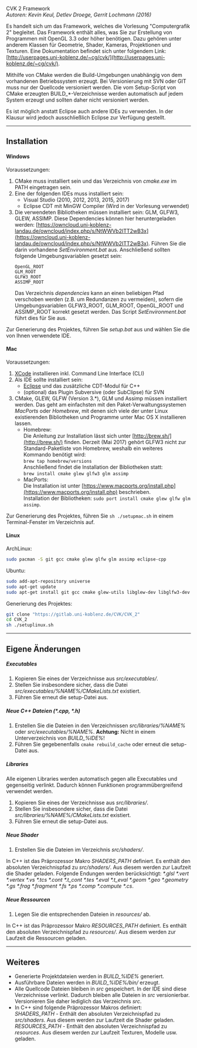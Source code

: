 CVK 2 Framework  
_Autoren: Kevin Keul, Detlev Droege, Gerrit Lochmann (2016)_  


Es handelt sich um das Framework, welches die Vorlesung "Computergrafik 2" begleitet. Das Framework enthält alles, was Sie zur Erstellung von Programmen mit OpenGL 3.3 oder höher benötigen. Dazu gehören unter anderem Klassen für Geometrie, Shader, Kameras, Projektionen und Texturen.
Eine Dokumentation befindet sich unter folgendem Link: [http://userpages.uni-koblenz.de/~cg/cvk/](http://userpages.uni-koblenz.de/~cg/cvk/).  

Mithilfe von CMake werden die Build-Umgebungen unabhängig von dem vorhandenen Betriebssystem erzeugt. Bei Versionierung mit SVN oder GIT muss nur der Quellcode versioniert werden. Die vom Setup-Script von CMake erzeugten BUILD_*-Verzeichnisse werden automatisch auf jedem System erzeugt und sollten daher nicht versioniert werden.  

Es ist möglich anstatt Eclipse auch andere IDEs zu verwenden. In der Klausur
wird jedoch ausschließlich Eclipse zur Verfügung gestellt.


----------------------------------------------------------------------------



## Installation

#### Windows

Voraussetzungen:
1. CMake muss installiert sein und das Verzeichnis von _cmake.exe_ im PATH eingetragen sein.
2. Eine der folgenden IDEs muss installiert sein:
   - Visual Studio (2010, 2012, 2013, 2015, 2017)
   - Eclipse CDT mit MinGW Compiler (Wird in der Vorlesung verwendet)
3. Die verwendeten Bibliotheken müssen installiert sein: GLM, GLFW3, GLEW, ASSIMP.
   Diese Dependencies können hier heruntergeladen werden: [https://owncloud.uni-koblenz-landau.de/owncloud/index.php/s/NtWWVb2ITT2wB3x](https://owncloud.uni-koblenz-landau.de/owncloud/index.php/s/NtWWVb2ITT2wB3x).
   Führen Sie die darin vorhandene _SetEnvironment.bat_ aus.
   Anschließend sollten folgende Umgebungsvariablen gesetzt sein:
   ```
   OpenGL_ROOT
   GLM_ROOT
   GLFW3_ROOT
   ASSIMP_ROOT
   ```
   Das Verzeichnis _dependencies_ kann an einen beliebigen Pfad verschoben werden (z.B. um Redundanzen zu vermeiden), sofern die Umgebungsvariablen GLFW3\_ROOT, GLM\_ROOT, OpenGL\_ROOT und ASSIMP\_ROOT korrekt gesetzt werden. Das Script _SetEnvironment.bat_ führt dies für Sie aus.

Zur Generierung des Projektes, führen Sie _setup.bat_ aus und wählen Sie die von Ihnen verwendete IDE.



#### Mac

Voraussetzungen:
1. [XCode](https://developer.apple.com/xcode/) installieren inkl. Command Line Interface (CLI)
2. Als IDE sollte installiert sein:
   - [Eclipse](http://eclipse.org) und das zusätzliche CDT-Modul für C++
   - (optional) das Plugin Subversive (oder SubClipse) für SVN
3. CMake, GLEW, GLFW (Version 3.*), GLM und Assimp müssen installiert werden.
   Das geht am einfachsten mit den Paket-Verwaltungssystemen _MacPorts_ oder _Homebrew_, mit denen sich viele der unter Linux existierenden Bibliotheken und Programme unter Mac OS X installieren lassen.
   - Homebrew:  
     Die Anleitung zur Installation lässt sich unter [http://brew.sh/](http://brew.sh/) finden.
     Derzeit (Mai 2017) gehört GLFW3 nicht zur Standard-Paketliste von Homebrew, weshalb ein weiteres Kommando benötigt wird:  
     ``` brew tap homebrew/versions ```  
     Anschließend findet die Installation der Bibliotheken statt:  
     ``` brew install cmake glew glfw3 glm assimp ```
   - MacPorts:  
     Die Installation ist unter [https://www.macports.org/install.php](https://www.macports.org/install.php) beschrieben.  
     Installation der Bibliotheken: ```sudo port install cmake glew glfw glm assimp```.

Zur Generierung des Projektes, führen Sie `sh ./setupmac.sh` in einem Terminal-Fenster im Verzeichnis auf.



#### Linux

ArchLinux:
```bash
sudo pacman -S git gcc cmake glew glfw glm assimp eclipse-cpp
```

Ubuntu:
```bash
sudo add-apt-repository universe
sudo apt-get update
sudo apt-get install git gcc cmake glew-utils libglew-dev libglfw3-dev libglm-dev libassimp-dev eclipse
```

Generierung des Projektes:
```bash
git clone "https://gitlab.uni-koblenz.de/CVK/CVK_2"
cd CVK_2
sh ./setuplinux.sh
```


----------------------------------------------------------------------------



## Eigene Änderungen


#####  Executables
1. Kopieren Sie eines der Verzeichnisse aus _src/executables/_.
2. Stellen Sie insbesondere sicher, dass die Datei _src/executables/%NAME%/CMakeLists.txt_ existiert.
3. Führen Sie erneut die setup-Datei aus.


##### Neue C++ Dateien (_*.cpp, *.h_)
1. Erstellen Sie die Dateien in den Verzeichnissen _src/libraries/%NAME%_ oder _src/executables/%NAME%_.
   **Achtung:** Nicht in einem Unterverzeichnis von _BUILD\_%IDE%_!
2. Führen Sie gegebenenfalls `cmake rebuild_cache` oder erneut die setup-Datei aus.


##### Libraries
Alle eigenen Libraries werden automatisch gegen alle Executables und gegenseitig verlinkt. Dadurch können Funktionen programmübergreifend verwendet werden.
1. Kopieren Sie eines der Verzeichnisse aus _src/libraries/_.
2. Stellen Sie insbesondere sicher, dass die Datei _src/libraries/%NAME%/CMakeLists.txt_ existiert.
3. Führen Sie erneut die setup-Datei aus.


##### Neue Shader
1. Erstellen Sie die Dateien im Verzeichnis _src/shaders/_.

In C++ ist das Präprozessor Makro _SHADERS\_PATH_ definiert. Es enthält den absoluten Verzeichnispfad zu _src/shaders/_. Aus diesem werden zur Laufzeit die Shader geladen. Folgende Endungen werden berücksichtigt: _*.glsl *.vert *.vertex *.vs *.tcs *.cont *.t\_cont *.tes *.eval *.t_eval *.geom *.geo *.geometry *.gs *.frag *.fragment *.fs *.ps *.comp *.compute *.cs_.


##### Neue Ressourcen
1. Legen Sie die entsprechenden Dateien in _resources/_ ab.

In C++ ist das Präprozessor Makro _RESOURCES\_PATH_ definiert. Es enthält den absoluten Verzeichnispfad zu _resources/_. Aus diesem werden zur Laufzeit die Ressourcen geladen.


----------------------------------------------------------------------------



## Weiteres
- Generierte Projektdateien werden in _BUILD\_%IDE%_ generiert.
- Ausführbare Dateien werden in _BUILD\_%IDE%/bin/_ erzeugt.
- Alle Quellcode Dateien bleiben in _src_ gespeichert. In der IDE sind diese Verzeichnisse verlinkt. Dadurch bleiben alle Dateien in _src_ versionierbar. Versionieren Sie daher lediglich das Verzeichnis _src_.
- In C++ sind folgende Präprozessor Makros definiert:  
  _SHADERS\_PATH_ - Enthält den absoluten Verzeichnispfad zu _src/shaders_. Aus diesem werden zur Laufzeit die Shader geladen.  
  _RESOURCES\_PATH_ - Enthält den absoluten Verzeichnispfad zu _resources_. Aus diesem werden zur Laufzeit Texturen, Modelle usw. geladen.  
